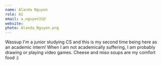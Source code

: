```yaml
---
name: Alanda Nguyen
role: AI
email: a.nguyen31@
website: 
photo: Alanda_Nguyen.png
---
```

Wassup I'm a junior studying CS and this is my second time being here as an academic intern! When I am not academically suffering, I am probably drawing or playing video games. Cheese and miso soups are my comfort food :)
